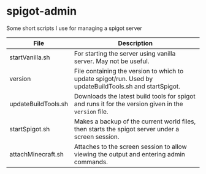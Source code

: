 # spigot-admin
Some short scripts I use for managing a spigot server

| File                | Description                                                                                             |
| ------------------- | ------------------------------------------------------------------------------------------------------- |
| startVanilla.sh     | For starting the server using vanilla server. May not be useful.                                        |
| version             | File containing the version to which to update spigot/run. Used by updateBuildTools.sh and startSpigot. |
| updateBuildTools.sh | Downloads the latest build tools for spigot and runs it for the version given in the `version` file.    |
| startSpigot.sh      | Makes a backup of the current world files, then starts the spigot server under a screen session.        |
| attachMinecraft.sh  | Attaches to the screen session to allow viewing the output and entering admin commands.                 |
